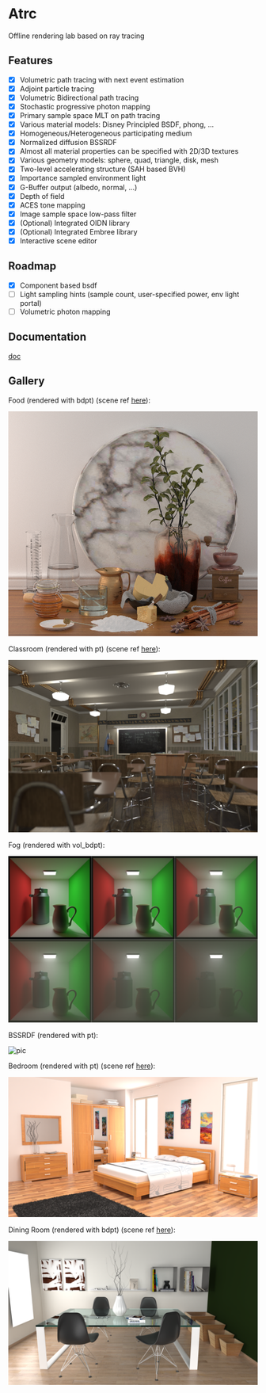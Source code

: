 # Atrc

Offline rendering lab based on ray tracing

## Features

- [x] Volumetric path tracing with next event estimation
- [x] Adjoint particle tracing
- [x] Volumetric Bidirectional path tracing
- [x] Stochastic progressive photon mapping
- [x] Primary sample space MLT on path tracing
- [x] Various material models: Disney Principled BSDF, phong, ...
- [x] Homogeneous/Heterogeneous participating medium
- [x] Normalized diffusion BSSRDF
- [x] Almost all material properties can be specified with 2D/3D textures
- [x] Various geometry models: sphere, quad, triangle, disk, mesh
- [x] Two-level accelerating structure (SAH based BVH)
- [x] Importance sampled environment light
- [x] G-Buffer output (albedo, normal, ...)
- [x] Depth of field
- [x] ACES tone mapping
- [x] Image sample space low-pass filter
- [x] (Optional) Integrated OIDN library
- [x] (Optional) Integrated Embree library
- [x] Interactive scene editor

## Roadmap

- [x] Component based bsdf
- [ ] Light sampling hints (sample count, user-specified power, env light portal)
- [ ] Volumetric photon mapping

## Documentation

[doc](https://airguanz.github.io/atrc_doc/doc.html)

## Gallery

Food (rendered with bdpt) (scene ref [here](https://luxcorerender.org/download/)):

![0](./doc/gallery/food.png)

Classroom (rendered with pt) (scene ref [here](https://www.blender.org/download/demo-files/)):

![pic](./doc/gallery/classroom.png)

Fog (rendered with vol_bdpt):

![pic](./doc/gallery/fog.png)

BSSRDF (rendered with pt):

![pic](./doc/gallery/dragon.png)

Bedroom (rendered with pt) (scene ref [here](https://benedikt-bitterli.me/resources/)):

![1](./doc/gallery/bedroom.png)

Dining Room (rendered with bdpt) (scene ref [here](https://www.blendswap.com/blends/view/86457)):

![2](./doc/gallery/dining.png)


